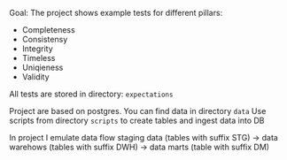 Goal: The project shows example tests for different pillars:
- Completeness
- Consistensy
- Integrity
- Timeless
- Uniqieness
- Validity

All tests are stored in directory: `expectations`

Project are based on postgres. 
You can find data in directory `data`
Use scripts from directory `scripts` to create tables and ingest data into DB

In project I emulate data flow 
staging data (tables with suffix STG) -> data warehows (tables with suffix DWH) -> data marts (table with suffix DM)